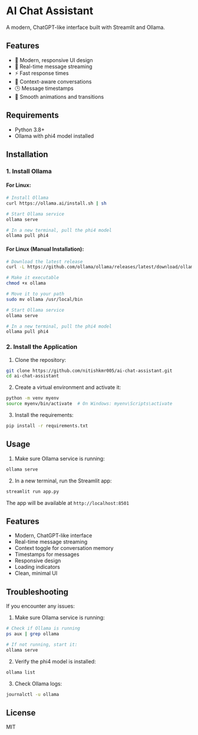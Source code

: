 # AI Chat Assistant

A modern, ChatGPT-like interface built with Streamlit and Ollama.

## Features

- 🎨 Modern, responsive UI design
- 💬 Real-time message streaming
- ⚡ Fast response times
- 🔄 Context-aware conversations
- 🕒 Message timestamps
- 💫 Smooth animations and transitions

## Requirements

- Python 3.8+
- Ollama with phi4 model installed

## Installation

### 1. Install Ollama

#### For Linux:
```bash
# Install Ollama
curl https://ollama.ai/install.sh | sh

# Start Ollama service
ollama serve

# In a new terminal, pull the phi4 model
ollama pull phi4
```

#### For Linux (Manual Installation):
```bash
# Download the latest release
curl -L https://github.com/ollama/ollama/releases/latest/download/ollama-linux-amd64 -o ollama

# Make it executable
chmod +x ollama

# Move it to your path
sudo mv ollama /usr/local/bin

# Start Ollama service
ollama serve

# In a new terminal, pull the phi4 model
ollama pull phi4
```

### 2. Install the Application

1. Clone the repository:
```bash
git clone https://github.com/nitishkmr005/ai-chat-assistant.git
cd ai-chat-assistant
```

2. Create a virtual environment and activate it:
```bash
python -m venv myenv
source myenv/bin/activate  # On Windows: myenv\Scripts\activate
```

3. Install the requirements:
```bash
pip install -r requirements.txt
```

## Usage

1. Make sure Ollama service is running:
```bash
ollama serve
```

2. In a new terminal, run the Streamlit app:
```bash
streamlit run app.py
```

The app will be available at `http://localhost:8501`

## Features

- Modern, ChatGPT-like interface
- Real-time message streaming
- Context toggle for conversation memory
- Timestamps for messages
- Responsive design
- Loading indicators
- Clean, minimal UI

## Troubleshooting

If you encounter any issues:

1. Make sure Ollama service is running:
```bash
# Check if Ollama is running
ps aux | grep ollama

# If not running, start it:
ollama serve
```

2. Verify the phi4 model is installed:
```bash
ollama list
```

3. Check Ollama logs:
```bash
journalctl -u ollama
```

## License

MIT 